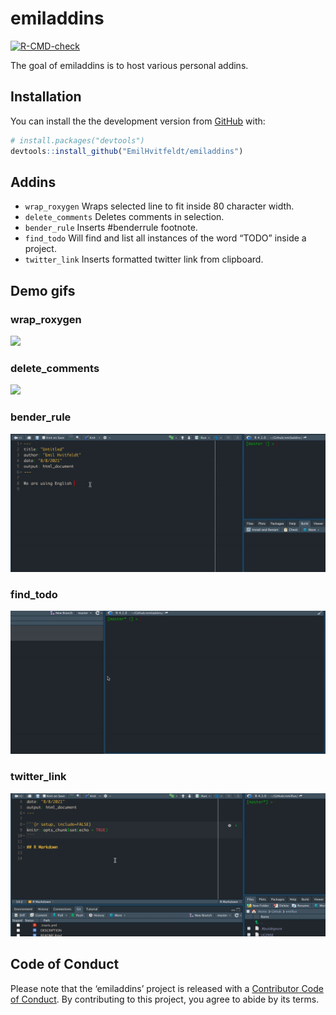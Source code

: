 
<!-- README.md is generated from README.Rmd. Please edit that file -->

# emiladdins

<!-- badges: start -->

[![R-CMD-check](https://github.com/EmilHvitfeldt/ehhaddins/workflows/R-CMD-check/badge.svg)](https://github.com/EmilHvitfeldt/ehhaddins/actions)
<!-- badges: end -->

The goal of emiladdins is to host various personal addins.

## Installation

You can install the the development version from
[GitHub](https://github.com/) with:

``` r
# install.packages("devtools")
devtools::install_github("EmilHvitfeldt/emiladdins")
```

## Addins

-   `wrap_roxygen` Wraps selected line to fit inside 80 character width.
-   `delete_comments` Deletes comments in selection.
-   `bender_rule` Inserts #benderrule footnote.
-   `find_todo` Will find and list all instances of the word “TODO”
    inside a project.
-   `twitter_link` Inserts formatted twitter link from clipboard.

## Demo gifs

### wrap_roxygen

![](gifs/wrap_roxygen.gif)

### delete_comments

![](gifs/delete_comments.gif)

### bender_rule

![](gifs/bender_rule.gif)

### find_todo

![](gifs/find_todo.gif)

### twitter_link

![](gifs/twitter_link.gif)

## Code of Conduct

Please note that the ‘emiladdins’ project is released with a
[Contributor Code of Conduct](CODE_OF_CONDUCT.md). By contributing to
this project, you agree to abide by its terms.
